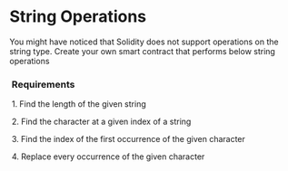 # **String Operations**

You might have noticed that Solidity does not support operations on the string type. Create your own smart contract that performs below string operations

  

###  Requirements

 1. Find the length of the given string

 2. Find the character at a given index of a string

 3. Find the index of the first occurrence of the given character

 4. Replace every occurrence of the given character